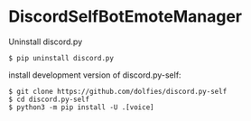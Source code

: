 # DiscordSelfBotEmoteManager

Uninstall discord.py
```
$ pip uninstall discord.py
```


install development version of discord.py-self:
```
$ git clone https://github.com/dolfies/discord.py-self
$ cd discord.py-self
$ python3 -m pip install -U .[voice]
```

